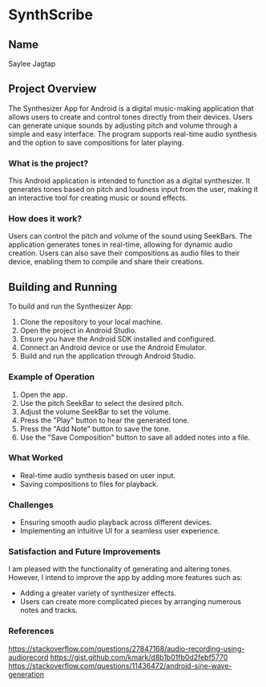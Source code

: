 # SynthScribe

## Name

Saylee Jagtap

## Project Overview

The Synthesizer App for Android is a digital music-making application that allows users to create and control tones directly from their devices. Users can generate unique sounds by adjusting pitch and volume through a simple and easy interface. The program supports real-time audio synthesis and the option to save compositions for later playing.

### What is the project?

This Android application is intended to function as a digital synthesizer. It generates tones based on pitch and loudness input from the user, making it an interactive tool for creating music or sound effects.

### How does it work?

Users can control the pitch and volume of the sound using SeekBars. The application generates tones in real-time, allowing for dynamic audio creation. Users can also save their compositions as audio files to their device, enabling them to compile and share their creations.

## Building and Running

To build and run the Synthesizer App:

1. Clone the repository to your local machine.
2. Open the project in Android Studio.
3. Ensure you have the Android SDK installed and configured.
4. Connect an Android device or use the Android Emulator.
5. Build and run the application through Android Studio.


### Example of Operation

1. Open the app.
2. Use the pitch SeekBar to select the desired pitch.
3. Adjust the volume SeekBar to set the volume.
4. Press the "Play" button to hear the generated tone.
5. Press the "Add Note" button to save the tone.
6. Use the "Save Composition" button to save all added notes into a file.


### What Worked

- Real-time audio synthesis based on user input.
- Saving compositions to files for playback.

### Challenges

- Ensuring smooth audio playback across different devices.
- Implementing an intuitive UI for a seamless user experience.

### Satisfaction and Future Improvements

I am pleased with the functionality of generating and altering tones. However, I intend to improve the app by adding more features such as:
- Adding a greater variety of synthesizer effects.
- Users can create more complicated pieces by arranging numerous notes and tracks.

### References
https://stackoverflow.com/questions/27847168/audio-recording-using-audiorecord
https://gist.github.com/kmark/d8b1b01fb0d2febf5770
https://stackoverflow.com/questions/11436472/android-sine-wave-generation
